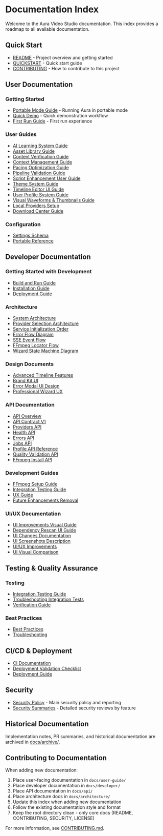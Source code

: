 # Documentation Index

Welcome to the Aura Video Studio documentation. This index provides a roadmap to all available documentation.

## Quick Start

- [README](../README.md) - Project overview and getting started
- [QUICKSTART](user-guide/QUICKSTART.md) - Quick start guide
- [CONTRIBUTING](../CONTRIBUTING.md) - How to contribute to this project

## User Documentation

### Getting Started
- [Portable Mode Guide](workflows/PORTABLE_MODE_GUIDE.md) - Running Aura in portable mode
- [Quick Demo](workflows/QUICK_DEMO.md) - Quick demonstration workflow
- [First Run Guide](user-guide/PORTABLE_FIRST_RUN.md) - First run experience

### User Guides
- [AI Learning System Guide](user-guide/AI_LEARNING_SYSTEM_GUIDE.md)
- [Asset Library Guide](user-guide/ASSET_LIBRARY_GUIDE.md)
- [Content Verification Guide](user-guide/CONTENT_VERIFICATION_GUIDE.md)
- [Context Management Guide](user-guide/CONTEXT_MANAGEMENT_GUIDE.md)
- [Pacing Optimization Guide](user-guide/PACING_OPTIMIZATION_GUIDE.md)
- [Pipeline Validation Guide](user-guide/PIPELINE_VALIDATION_GUIDE.md)
- [Script Enhancement User Guide](user-guide/SCRIPT_ENHANCEMENT_USER_GUIDE.md)
- [Theme System Guide](user-guide/THEME_SYSTEM_GUIDE.md)
- [Timeline Editor UI Guide](user-guide/TIMELINE_EDITOR_UI_GUIDE.md)
- [User Profile System Guide](user-guide/USER_PROFILE_SYSTEM_GUIDE.md)
- [Visual Waveforms & Thumbnails Guide](user-guide/VISUAL_WAVEFORMS_THUMBNAILS_GUIDE.md)
- [Local Providers Setup](user-guide/LOCAL_PROVIDERS_SETUP.md)
- [Download Center Guide](user-guide/DOWNLOAD_CENTER.md)

### Configuration
- [Settings Schema](workflows/SETTINGS_SCHEMA.md)
- [Portable Reference](user-guide/PORTABLE_ONLY_QUICK_REFERENCE.md)

## Developer Documentation

### Getting Started with Development
- [Build and Run Guide](developer/BUILD_AND_RUN.md)
- [Installation Guide](developer/INSTALL.md)
- [Deployment Guide](developer/DEPLOYMENT.md)

### Architecture
- [System Architecture](architecture/ARCHITECTURE.md)
- [Provider Selection Architecture](architecture/PROVIDER_SELECTION_ARCHITECTURE.md)
- [Service Initialization Order](architecture/SERVICE_INITIALIZATION_ORDER.md)
- [Error Flow Diagram](architecture/ERROR_FLOW_DIAGRAM.md)
- [SSE Event Flow](architecture/SSE_EVENT_FLOW.md)
- [FFmpeg Locator Flow](architecture/FFMPEG_SINGLE_LOCATOR_FLOW.md)
- [Wizard State Machine Diagram](architecture/WIZARD_STATE_MACHINE_DIAGRAM.md)

### Design Documents
- [Advanced Timeline Features](architecture/ADVANCED_TIMELINE_FEATURES.md)
- [Brand Kit UI](architecture/BRAND_KIT_UI.md)
- [Error Modal UI Design](architecture/ERROR_MODAL_UI_DESIGN.md)
- [Professional Wizard UX](architecture/PROFESSIONAL_WIZARD_UX.md)

### API Documentation
- [API Overview](api/README.md)
- [API Contract V1](api/API_CONTRACT_V1.md)
- [Providers API](api/providers.md)
- [Health API](api/health.md)
- [Errors API](api/errors.md)
- [Jobs API](api/jobs.md)
- [Profile API Reference](developer/PROFILE_API_REFERENCE.md)
- [Quality Validation API](developer/QUALITY_VALIDATION_API.md)
- [FFmpeg Install API](developer/FFMPEG_INSTALL_API.md)

### Development Guides
- [FFmpeg Setup Guide](FFmpeg_Setup_Guide.md)
- [Integration Testing Guide](INTEGRATION_TESTING_GUIDE.md)
- [UX Guide](workflows/UX_GUIDE.md)
- [Future Enhancements Removal](developer/FUTURE_ENHANCEMENTS_REMOVAL.md)

### UI/UX Documentation
- [UI Improvements Visual Guide](user-guide/UI_IMPROVEMENTS_VISUAL_GUIDE.md)
- [Dependency Rescan UI Guide](user-guide/DEPENDENCY_RESCAN_UI_GUIDE.md)
- [UI Changes Documentation](developer/UI_CHANGES_DOCUMENTATION.md)
- [UI Screenshots Description](developer/UI_SCREENSHOTS_DESCRIPTION.md)
- [UI/UX Improvements](developer/UI_UX_IMPROVEMENTS.md)
- [UI Visual Comparison](developer/UI_VISUAL_COMPARISON.md)

## Testing & Quality Assurance

### Testing
- [Integration Testing Guide](INTEGRATION_TESTING_GUIDE.md)
- [Troubleshooting Integration Tests](troubleshooting/TROUBLESHOOTING_INTEGRATION_TESTS.md)
- [Verification Guide](VERIFICATION.md)

### Best Practices
- [Best Practices](best-practices/README.md)
- [Troubleshooting](troubleshooting/README.md)

## CI/CD & Deployment

- [CI Documentation](CI.md)
- [Deployment Validation Checklist](DEPLOYMENT_VALIDATION_CHECKLIST.md)
- [Deployment Guide](developer/DEPLOYMENT.md)

## Security

- [Security Policy](../SECURITY.md) - Main security policy and reporting
- [Security Summaries](security/) - Detailed security reviews by feature

## Historical Documentation

Implementation notes, PR summaries, and historical documentation are archived in [docs/archive/](archive/).

## Contributing to Documentation

When adding new documentation:

1. Place user-facing documentation in `docs/user-guide/`
2. Place developer documentation in `docs/developer/`
3. Place API documentation in `docs/api/`
4. Place architecture docs in `docs/architecture/`
5. Update this index when adding new documentation
6. Follow the existing documentation style and format
7. Keep the root directory clean - only core docs (README, CONTRIBUTING, SECURITY, LICENSE)

For more information, see [CONTRIBUTING.md](../CONTRIBUTING.md).
